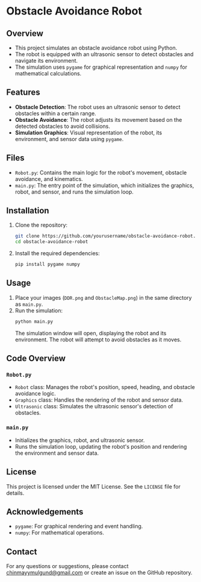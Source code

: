 # Obstacle Avoidance Robot

## Overview
- This project simulates an obstacle avoidance robot using Python.
- The robot is equipped with an ultrasonic sensor to detect obstacles and navigate its environment.
- The simulation uses `pygame` for graphical representation and `numpy` for mathematical calculations.

## Features
- **Obstacle Detection**: The robot uses an ultrasonic sensor to detect obstacles within a certain range.
- **Obstacle Avoidance**: The robot adjusts its movement based on the detected obstacles to avoid collisions.
- **Simulation Graphics**: Visual representation of the robot, its environment, and sensor data using `pygame`.

## Files
- `Robot.py`: Contains the main logic for the robot's movement, obstacle avoidance, and kinematics.
- `main.py`: The entry point of the simulation, which initializes the graphics, robot, and sensor, and runs the simulation loop.

## Installation
1. Clone the repository:
   ```bash
   git clone https://github.com/yourusername/obstacle-avoidance-robot.git
   cd obstacle-avoidance-robot
   ```
2. Install the required dependencies:
   ```bash
   pip install pygame numpy
   ```

## Usage
1. Place your images (`DDR.png` and `ObstacleMap.png`) in the same directory as `main.py`.
2. Run the simulation:
   ```bash
   python main.py
   ```
   The simulation window will open, displaying the robot and its environment. The robot will attempt to avoid obstacles as it moves.

## Code Overview
### `Robot.py`
- `Robot` class: Manages the robot's position, speed, heading, and obstacle avoidance logic.
- `Graphics` class: Handles the rendering of the robot and sensor data.
- `Ultrasonic` class: Simulates the ultrasonic sensor's detection of obstacles.

### `main.py`
- Initializes the graphics, robot, and ultrasonic sensor.
- Runs the simulation loop, updating the robot's position and rendering the environment and sensor data.

## License
This project is licensed under the MIT License. See the `LICENSE` file for details.

## Acknowledgements
- `pygame`: For graphical rendering and event handling.
- `numpy`: For mathematical operations.

## Contact
For any questions or suggestions, please contact chinmayymulgund@gmail.com or create an issue on the GitHub repository.
